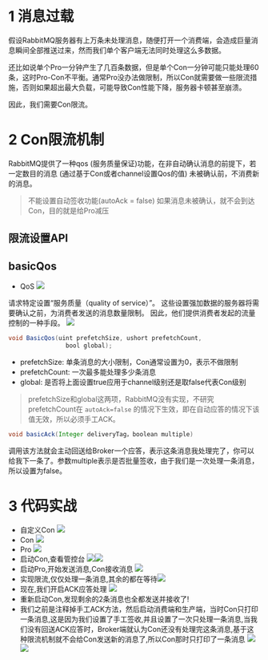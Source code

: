 # 1 消息过载
假设RabbitMQ服务器有上万条未处理消息，随便打开一个消费端，会造成巨量消息瞬间全部推送过来，然而我们单个客户端无法同时处理这么多数据。


还比如说单个Pro一分钟产生了几百条数据，但是单个Con一分钟可能只能处理60条，这时Pro-Con不平衡。通常Pro没办法做限制，所以Con就需要做一些限流措施，否则如果超出最大负载，可能导致Con性能下降，服务器卡顿甚至崩溃。

因此，我们需要Con限流。

# 2 Con限流机制
RabbitMQ提供了一种qos (服务质量保证)功能，在非自动确认消息的前提下，若一定数目的消息 (通过基于Con或者channel设置Qos的值) 未被确认前，不消费新的消息。

> 不能设置自动签收功能(autoAck = false)
> 如果消息未被确认，就不会到达Con，目的就是给Pro减压

## 限流设置API 
## basicQos
- QoS
![](https://img-blog.csdnimg.cn/2020111416443320.png?x-oss-process=image/watermark,type_ZmFuZ3poZW5naGVpdGk,shadow_10,text_SmF2YUVkZ2U=,size_16,color_FFFFFF,t_70#pic_center)

请求特定设置“服务质量（quality of service）”。 这些设置强加数据的服务器将需要确认之前，为消费者发送的消息数量限制。 因此，他们提供消费者发起的流量控制的一种手段。
![](https://img-blog.csdnimg.cn/20201114163559162.png?x-oss-process=image/watermark,type_ZmFuZ3poZW5naGVpdGk,shadow_10,text_SmF2YUVkZ2U=,size_16,color_FFFFFF,t_70#pic_center)

```java
void BasicQos(uint prefetchSize, ushort prefetchCount,
				bool global);
```

- prefetchSize: 单条消息的大小限制，Con通常设置为0，表示不做限制
- prefetchCount: 一次最多能处理多少条消息
- global: 是否将上面设置true应用于channel级别还是取false代表Con级别

> prefetchSize和global这两项，RabbitMQ没有实现，不研究
> prefetchCount在 `autoAck=false` 的情况下生效，即在自动应答的情况下该值无效，所以必须手工ACK。

```java
void basicAck(Integer deliveryTag，boolean multiple)
```

调用该方法就会主动回送给Broker一个应答，表示这条消息我处理完了，你可以给我下一条了。参数multiple表示是否批量签收，由于我们是一次处理一条消息，所以设置为false。


#  3 代码实战
- 自定义Con
![](https://img-blog.csdnimg.cn/201906301734580.png?x-oss-process=image/watermark,type_ZmFuZ3poZW5naGVpdGk,shadow_10,text_SmF2YUVkZ2U=,size_16,color_FFFFFF,t_70)
- Con
![](https://img-blog.csdnimg.cn/20190630173039409.png?x-oss-process=image/watermark,type_ZmFuZ3poZW5naGVpdGk,shadow_10,text_SmF2YUVkZ2U=,size_16,color_FFFFFF,t_70)
- Pro
![](https://img-blog.csdnimg.cn/20190630173213500.png?x-oss-process=image/watermark,type_ZmFuZ3poZW5naGVpdGk,shadow_10,text_SmF2YUVkZ2U=,size_16,color_FFFFFF,t_70)
- 启动Con,查看管控台
![](https://img-blog.csdnimg.cn/20190630173605441.png?x-oss-process=image/watermark,type_ZmFuZ3poZW5naGVpdGk,shadow_10,text_SmF2YUVkZ2U=,size_16,color_FFFFFF,t_70)![](https://img-blog.csdnimg.cn/20190630174106823.png?x-oss-process=image/watermark,type_ZmFuZ3poZW5naGVpdGk,shadow_10,text_SmF2YUVkZ2U=,size_16,color_FFFFFF,t_70)
- 启动Pro,开始发送消息,Con接收消息
![](https://img-blog.csdnimg.cn/20190630174244847.png?x-oss-process=image/watermark,type_ZmFuZ3poZW5naGVpdGk,shadow_10,text_SmF2YUVkZ2U=,size_16,color_FFFFFF,t_70)
- 实现限流,仅仅处理一条消息,其余的都在等待![](https://img-blog.csdnimg.cn/20190630174441686.png?x-oss-process=image/watermark,type_ZmFuZ3poZW5naGVpdGk,shadow_10,text_SmF2YUVkZ2U=,size_16,color_FFFFFF,t_70)
- 现在,我们开启ACK应答处理
![](https://img-blog.csdnimg.cn/20190630174837306.png?x-oss-process=image/watermark,type_ZmFuZ3poZW5naGVpdGk,shadow_10,text_SmF2YUVkZ2U=,size_16,color_FFFFFF,t_70)
- 重新启动Con,发现剩余的2条消息也全都发送并接收了!
- 我们之前是注释掉手工ACK方法，然后启动消费端和生产端，当时Con只打印一条消息,这是因为我们设置了手工签收,并且设置了一次只处理一条消息,当我们没有回送ACK应答时，Broker端就认为Con还没有处理完这条消息,基于这种限流机制就不会给Con发送新的消息了,所以Con那时只打印了一条消息
![](https://img-blog.csdnimg.cn/20190630175019653.png?x-oss-process=image/watermark,type_ZmFuZ3poZW5naGVpdGk,shadow_10,text_SmF2YUVkZ2U=,size_16,color_FFFFFF,t_70)
![](https://img-blog.csdnimg.cn/20190630174947771.png?x-oss-process=image/watermark,type_ZmFuZ3poZW5naGVpdGk,shadow_10,text_SmF2YUVkZ2U=,size_16,color_FFFFFF,t_70)